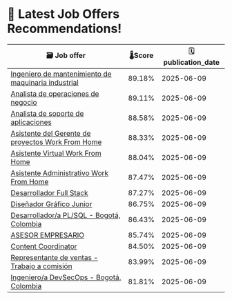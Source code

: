 # 🚀 Latest Job Offers Recommendations!
| 🗃️ **Job offer** | 🌡️**Score** | 🗓️ **publication_date** |
|---|---|---|
| [Ingeniero de mantenimiento de maquinaria industrial](https://co.linkedin.com/jobs/view/ingeniero-de-mantenimiento-de-maquinaria-industrial-at-m%C3%A1s-empleo-andi-4247455719) | 89.18% | 2025-06-09 |
| [Analista de operaciones de negocio](https://co.linkedin.com/jobs/view/analista-de-operaciones-de-negocio-at-claro-insurance-4247483478) | 89.11% | 2025-06-09 |
| [Analista de soporte de aplicaciones](https://co.linkedin.com/jobs/view/analista-de-soporte-de-aplicaciones-at-novopayment-4247479640) | 88.58% | 2025-06-09 |
| [Asistente del Gerente de proyectos Work From Home](https://co.linkedin.com/jobs/view/asistente-del-gerente-de-proyectos-work-from-home-at-persona-4245328134) | 88.33% | 2025-06-09 |
| [Asistente Virtual Work From Home](https://co.linkedin.com/jobs/view/asistente-virtual-work-from-home-at-persona-4245324374) | 88.04% | 2025-06-09 |
| [Asistente Administrativo Work From Home](https://co.linkedin.com/jobs/view/asistente-administrativo-work-from-home-at-persona-4245328133) | 87.47% | 2025-06-09 |
| [Desarrollador Full Stack](https://co.linkedin.com/jobs/view/desarrollador-full-stack-at-sincosoft-sas-4247482113) | 87.27% | 2025-06-09 |
| [Diseñador Gráfico Junior](https://co.linkedin.com/jobs/view/dise%C3%B1ador-gr%C3%A1fico-junior-at-36pt-4247485228) | 86.75% | 2025-06-09 |
| [Desarrollador/a PL/SQL - Bogotá, Colombia](https://co.linkedin.com/jobs/view/desarrollador-a-pl-sql-bogot%C3%A1-colombia-at-periferia-it-group-4247480596) | 86.43% | 2025-06-09 |
| [ASESOR EMPRESARIO](https://co.linkedin.com/jobs/view/asesor-empresario-at-m%C3%A1s-empleo-andi-4247460204) | 85.74% | 2025-06-09 |
| [Content Coordinator](https://co.linkedin.com/jobs/view/content-coordinator-at-adipa-4247482143) | 84.50% | 2025-06-09 |
| [Representante de ventas - Trabajo a comisión](https://co.linkedin.com/jobs/view/representante-de-ventas-trabajo-a-comisi%C3%B3n-at-kairos-seguros-e-inversiones-4247481630) | 83.99% | 2025-06-09 |
| [Ingeniero/a DevSecOps - Bogotá, Colombia](https://co.linkedin.com/jobs/view/ingeniero-a-devsecops-bogot%C3%A1-colombia-at-periferia-it-group-4247480597) | 81.81% | 2025-06-09 |
